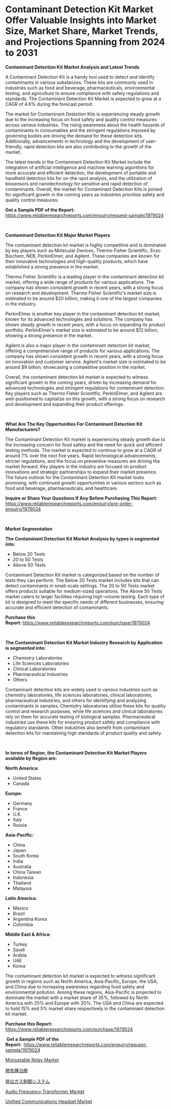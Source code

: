 <p><h1>Contaminant Detection Kit Market Offer Valuable Insights into Market Size, Market Share, Market Trends, and Projections Spanning from 2024 to 2031</h1></p><p><strong>Contaminant Detection Kit Market Analysis and Latest Trends</strong></p>
<p><p>A Contaminant Detection Kit is a handy tool used to detect and identify contaminants in various substances. These kits are commonly used in industries such as food and beverage, pharmaceuticals, environmental testing, and agriculture to ensure compliance with safety regulations and standards. The Contaminant Detection Kit Market is expected to grow at a CAGR of 4.6% during the forecast period.</p><p>The market for Contaminant Detection Kits is experiencing steady growth due to the increasing focus on food safety and quality control measures across various industries. The rising awareness about the health hazards of contaminants in consumables and the stringent regulations imposed by governing bodies are driving the demand for these detection kits. Additionally, advancements in technology and the development of user-friendly, rapid detection kits are also contributing to the growth of the market.</p><p>The latest trends in the Contaminant Detection Kit Market include the integration of artificial intelligence and machine learning algorithms for more accurate and efficient detection, the development of portable and handheld detection kits for on-the-spot analysis, and the utilization of biosensors and nanotechnology for sensitive and rapid detection of contaminants. Overall, the market for Contaminant Detection Kits is poised for significant growth in the coming years as industries prioritize safety and quality control measures.</p></p>
<p><strong>Get a Sample PDF of the Report:&nbsp;</strong> <a href="https://www.reliableresearchreports.com/enquiry/request-sample/1979024">https://www.reliableresearchreports.com/enquiry/request-sample/1979024</a></p>
<p>&nbsp;</p>
<p><strong>Contaminant Detection Kit Major Market Players</strong></p>
<p><p>The contaminant detection kit market is highly competitive and is dominated by key players such as Molecular Devices, Thermo Fisher Scientific, Enzo Biochem, NEB, PerkinElmer, and Agilent. These companies are known for their innovative technologies and high-quality products, which have established a strong presence in the market.</p><p>Thermo Fisher Scientific is a leading player in the contaminant detection kit market, offering a wide range of products for various applications. The company has shown consistent growth in recent years, with a strong focus on research and development. Thermo Fisher Scientific's market size is estimated to be around $20 billion, making it one of the largest companies in the industry.</p><p>PerkinElmer is another key player in the contaminant detection kit market, known for its advanced technologies and solutions. The company has shown steady growth in recent years, with a focus on expanding its product portfolio. PerkinElmer's market size is estimated to be around $12 billion, showing a strong presence in the market.</p><p>Agilent is also a major player in the contaminant detection kit market, offering a comprehensive range of products for various applications. The company has shown consistent growth in recent years, with a strong focus on innovation and customer service. Agilent's market size is estimated to be around $9 billion, showcasing a competitive position in the market.</p><p>Overall, the contaminant detection kit market is expected to witness significant growth in the coming years, driven by increasing demand for advanced technologies and stringent regulations for contaminant detection. Key players such as Thermo Fisher Scientific, PerkinElmer, and Agilent are well-positioned to capitalize on this growth, with a strong focus on research and development and expanding their product offerings.</p></p>
<p>&nbsp;</p>
<p><strong>What Are The Key Opportunities For Contaminant Detection Kit Manufacturers?</strong></p>
<p><p>The Contaminant Detection Kit market is experiencing steady growth due to the increasing concern for food safety and the need for quick and efficient testing methods. The market is expected to continue to grow at a CAGR of around 7% over the next five years. Rapid technological advancements, stricter regulations, and the focus on preventive measures are driving the market forward. Key players in the industry are focused on product innovations and strategic partnerships to expand their market presence. The future outlook for the Contaminant Detection Kit market looks promising, with continued growth opportunities in various sectors such as food and beverage, pharmaceuticals, and healthcare.</p></p>
<p><strong>Inquire or Share Your Questions If Any Before Purchasing This Report:</strong> <a href="https://www.reliableresearchreports.com/enquiry/pre-order-enquiry/1979024">https://www.reliableresearchreports.com/enquiry/pre-order-enquiry/1979024</a></p>
<p>&nbsp;</p>
<p><strong>Market Segmentation</strong></p>
<p><strong>The Contaminant Detection Kit Market Analysis by types is segmented into:</strong></p>
<p><ul><li>Below 20 Tests</li><li>20 to 50 Tests</li><li>Above 50 Tests</li></ul></p>
<p><p>Contaminant Detection Kit market is categorized based on the number of tests they can perform. The Below 20 Tests market includes kits that can detect contaminants in small-scale settings. The 20 to 50 Tests market offers products suitable for medium-sized operations. The Above 50 Tests market caters to larger facilities requiring high-volume testing. Each type of kit is designed to meet the specific needs of different businesses, ensuring accurate and efficient detection of contaminants.</p></p>
<p><strong>Purchase this Report:&nbsp;</strong><a href="https://www.reliableresearchreports.com/purchase/1979024">https://www.reliableresearchreports.com/purchase/1979024</a></p>
<p>&nbsp;</p>
<p><strong>The Contaminant Detection Kit Market Industry Research by Application is segmented into:</strong></p>
<p><ul><li>Chemistry Laboratories</li><li>Life Sciences Laboratories</li><li>Clinical Laboratories</li><li>Pharmaceutical Industries</li><li>Others</li></ul></p>
<p><p>Contaminant detection kits are widely used in various industries such as chemistry laboratories, life sciences laboratories, clinical laboratories, pharmaceutical industries, and others for identifying and analyzing contaminants in samples. Chemistry laboratories utilize these kits for quality control and research purposes, while life sciences and clinical laboratories rely on them for accurate testing of biological samples. Pharmaceutical industries use these kits for ensuring product safety and compliance with regulatory standards. Other industries also benefit from contaminant detection kits for maintaining high standards of product quality and safety.</p></p>
<p>&nbsp;</p>
<p><strong>In terms of Region, the Contaminant Detection Kit Market Players available by Region are:</strong></p>
<p>
    <p> <strong> North America: </strong>
        <ul>
            <li>United States</li>
            <li>Canada</li>
        </ul>
        </p> 
    <p> <strong> Europe: </strong>
        <ul>
            <li>Germany</li>
            <li>France</li>
            <li>U.K.</li>
            <li>Italy</li>
            <li>Russia</li>
        </ul>
        </p> 
    <p> <strong> Asia-Pacific: </strong>
        <ul>
            <li>China</li>
            <li>Japan</li>
            <li>South Korea</li>
            <li>India</li>
            <li>Australia</li>
            <li>China Taiwan</li>
            <li>Indonesia</li>
            <li>Thailand</li>
            <li>Malaysia</li>
        </ul>
        </p> 
    <p> <strong> Latin America: </strong>
        <ul>
            <li>Mexico</li>
            <li>Brazil</li>
            <li>Argentina Korea</li>
            <li>Colombia</li>
        </ul>
        </p> 
    <p> <strong> Middle East & Africa: </strong>
        <ul>
            <li>Turkey</li>
            <li>Saudi</li>
            <li>Arabia</li>
            <li>UAE</li>
            <li>Korea</li>
        </ul>
    </p>
    </p>
<p><p>The contaminant detection kit market is expected to witness significant growth in regions such as North America, Asia-Pacific, Europe, the USA, and China due to increasing awareness regarding food safety and environmental pollution. Among these regions, Asia-Pacific is projected to dominate the market with a market share of 35%, followed by North America with 25% and Europe with 20%. The USA and China are expected to hold 15% and 5% market share respectively in the contaminant detection kit market.</p></p>
<p><strong>Purchase this Report: </strong><a href="https://www.reliableresearchreports.com/purchase/1979024">https://www.reliableresearchreports.com/purchase/1979024</a></p>
<p>&nbsp;<strong>Get a Sample PDF of the Report:&nbsp;&nbsp;</strong><a href="https://www.reliableresearchreports.com/enquiry/request-sample/1979024">https://www.reliableresearchreports.com/enquiry/request-sample/1979024</a></p>
<p><strong></strong></p>
<p><p><a href="https://view.publitas.com/reportprime-1/monostable-relay-market-size-furnishes-valuable-information-encompassing-market-share-market-trends-and-projections-spanning-from-2024-to-2031/">Monostable Relay Market</a></p><p><a href="https://medium.com/@nigelmills12/%E8%82%BA%E6%B0%97%E8%85%AB%E6%B2%BB%E7%99%82%E5%B8%82%E5%A0%B4%E5%88%86%E6%9E%90-%E3%81%9D%E3%81%AEcagr-%E5%B8%82%E5%A0%B4%E3%82%BB%E3%82%B0%E3%83%A1%E3%83%B3%E3%83%86%E3%83%BC%E3%82%B7%E3%83%A7%E3%83%B3-%E3%81%8A%E3%82%88%E3%81%B3%E3%82%B0%E3%83%AD%E3%83%BC%E3%83%90%E3%83%AB%E6%A5%AD%E7%95%8C%E6%A6%82%E8%A6%81-f0042bbab68b">肺気腫治療</a></p><p><a href="https://medium.com/@nigelmills12/%E6%8E%92%E5%87%BA%E3%82%AC%E3%82%B9%E5%88%B6%E5%BE%A1%E3%82%B7%E3%82%B9%E3%83%86%E3%83%A0%E5%B8%82%E5%A0%B4-2031%E5%B9%B4%E3%81%BE%E3%81%A7%E3%81%AE%E3%83%88%E3%83%AC%E3%83%B3%E3%83%89-%E4%BA%88%E6%B8%AC-%E7%AB%B6%E4%BA%89%E5%88%86%E6%9E%90-376d6c7ac40a">排出ガス制御システム</a></p><p><a href="https://view.publitas.com/reportprime-1/audio-frequency-transformer-market-size-growing-and-forecasted-for-period-from-2024-2031-and-provides-complete-market-analysis-of-this-market/">Audio Frequency Transformer Market</a></p><p><a href="https://frill-swim-3cd.notion.site/Unified-Communications-Headset-Market-Size-Share-Trends-Analysis-Report-By-Material-By-Type-By--89df8d0ef00c4ddd9d1f6612d3a81d47">Unified Communications Headset Market</a></p></p>